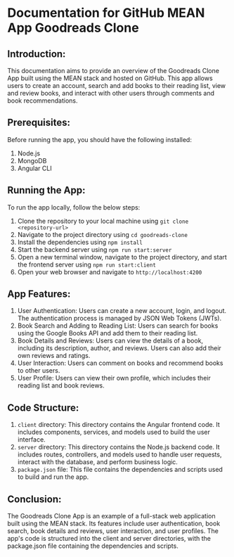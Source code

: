 <!DOCTYPE html>
<html>
<body>
	<h1>Documentation for GitHub MEAN App Goodreads Clone</h1>
  <h2>Introduction:</h2>
<p>This documentation aims to provide an overview of the Goodreads Clone App built using the MEAN stack and hosted on GitHub. This app allows users to create an account, search and add books to their reading list, view and review books, and interact with other users through comments and book recommendations.</p>

<h2>Prerequisites:</h2>
<p>Before running the app, you should have the following installed:</p>
<ol>
	<li>Node.js</li>
	<li>MongoDB</li>
	<li>Angular CLI</li>
</ol>

<h2>Running the App:</h2>
<p>To run the app locally, follow the below steps:</p>
<ol>
	<li>Clone the repository to your local machine using <code>git clone &lt;repository-url&gt;</code></li>
	<li>Navigate to the project directory using <code>cd goodreads-clone</code></li>
	<li>Install the dependencies using <code>npm install</code></li>
	<li>Start the backend server using <code>npm run start:server</code></li>
	<li>Open a new terminal window, navigate to the project directory, and start the frontend server using <code>npm run start:client</code></li>
	<li>Open your web browser and navigate to <code>http://localhost:4200</code></li>
</ol>

<h2>App Features:</h2>
<ol>
	<li>User Authentication: Users can create a new account, login, and logout. The authentication process is managed by JSON Web Tokens (JWTs).</li>
	<li>Book Search and Adding to Reading List: Users can search for books using the Google Books API and add them to their reading list.</li>
	<li>Book Details and Reviews: Users can view the details of a book, including its description, author, and reviews. Users can also add their own reviews and ratings.</li>
	<li>User Interaction: Users can comment on books and recommend books to other users.</li>
	<li>User Profile: Users can view their own profile, which includes their reading list and book reviews.</li>
</ol>

<h2>Code Structure:</h2>
<ol>
	<li><code>client</code> directory: This directory contains the Angular frontend code. It includes components, services, and models used to build the user interface.</li>
	<li><code>server</code> directory: This directory contains the Node.js backend code. It includes routes, controllers, and models used to handle user requests, interact with the database, and perform business logic.</li>
	<li><code>package.json</code> file: This file contains the dependencies and scripts used to build and run the app.</li>
</ol>

<h2>Conclusion:</h2>
<p>The Goodreads Clone App is an example of a full-stack web application built using the MEAN stack. Its features include user authentication, book search, book details and reviews, user interaction, and user profiles. The app's code is structured into the client and server directories, with the package.json file containing the dependencies and scripts.</p>
</body>
</html>
